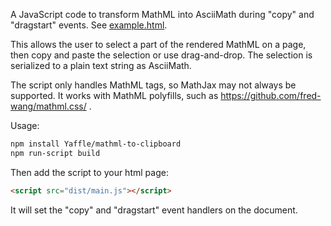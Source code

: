 

A JavaScript code to transform MathML into AsciiMath during "copy" and "dragstart" events.
See [example.html](https://yaffle.github.io/mathml-to-clipboard/example.html).

This allows the user to select a part of the rendered MathML on a page, then copy and paste the selection or use drag-and-drop.
The selection is serialized to a plain text string as AsciiMath.

The script only handles MathML tags, so MathJax may not always be supported. It works with MathML polyfills, such as https://github.com/fred-wang/mathml.css/ .

Usage:

```sh
npm install Yaffle/mathml-to-clipboard
npm run-script build
```
Then add the script to your html page:
```html
<script src="dist/main.js"></script>
```
It will set the "copy" and "dragstart" event handlers on the document.
